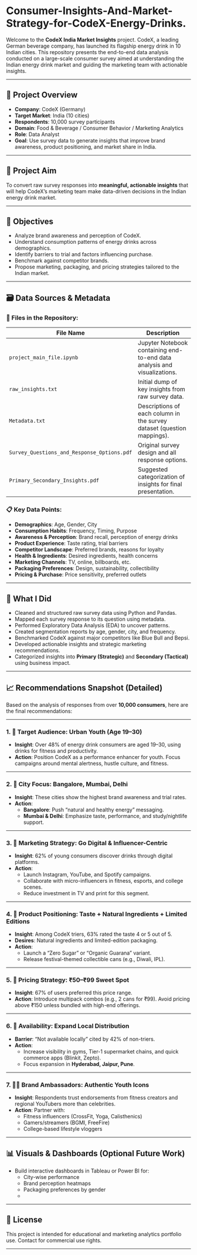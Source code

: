 # Consumer-Insights-And-Market-Strategy-for-CodeX-Energy-Drinks.

Welcome to the **CodeX India Market Insights** project. CodeX, a leading German beverage company, has launched its flagship energy drink in 10 Indian cities. This repository presents the end-to-end data analysis conducted on a large-scale consumer survey aimed at understanding the Indian energy drink market and guiding the marketing team with actionable insights.

---

## 📌 Project Overview

- **Company**: CodeX (Germany)
- **Target Market**: India (10 cities)
- **Respondents**: 10,000 survey participants
- **Domain**: Food & Beverage / Consumer Behavior / Marketing Analytics
- **Role**: Data Analyst
- **Goal**: Use survey data to generate insights that improve brand awareness, product positioning, and market share in India.

---

## 🎯 Project Aim

To convert raw survey responses into **meaningful, actionable insights** that will help CodeX’s marketing team make data-driven decisions in the Indian energy drink market.

---

## 🧠 Objectives

- Analyze brand awareness and perception of CodeX.
- Understand consumption patterns of energy drinks across demographics.
- Identify barriers to trial and factors influencing purchase.
- Benchmark against competitor brands.
- Propose marketing, packaging, and pricing strategies tailored to the Indian market.

---

## 🗃️ Data Sources & Metadata

### 📝 Files in the Repository:

| File Name                               | Description                                                                 |
|----------------------------------------|-----------------------------------------------------------------------------|
| `project_main_file.ipynb`              | Jupyter Notebook containing end-to-end data analysis and visualizations.   |
| `raw_insights.txt`                     | Initial dump of key insights from raw survey data.                         |
| `Metadata.txt`                         | Descriptions of each column in the survey dataset (question mappings).     |
| `Survey_Questions_and_Response_Options.pdf` | Original survey design and all response options.                     |
| `Primary_Secondary_Insights.pdf`       | Suggested categorization of insights for final presentation.               |

### 📋 Key Data Points:

- **Demographics**: Age, Gender, City
- **Consumption Habits**: Frequency, Timing, Purpose
- **Awareness & Perception**: Brand recall, perception of energy drinks
- **Product Experience**: Taste rating, trial barriers
- **Competitor Landscape**: Preferred brands, reasons for loyalty
- **Health & Ingredients**: Desired ingredients, health concerns
- **Marketing Channels**: TV, online, billboards, etc.
- **Packaging Preferences**: Design, sustainability, collectibility
- **Pricing & Purchase**: Price sensitivity, preferred outlets

---

## 🔧 What I Did

- Cleaned and structured raw survey data using Python and Pandas.
- Mapped each survey response to its question using metadata.
- Performed Exploratory Data Analysis (EDA) to uncover patterns.
- Created segmentation reports by age, gender, city, and frequency.
- Benchmarked CodeX against major competitors like Blue Bull and Bepsi.
- Developed actionable insights and strategic marketing recommendations.
- Categorized insights into **Primary (Strategic)** and **Secondary (Tactical)** using business impact.

---

## 📈 Recommendations Snapshot (Detailed)

Based on the analysis of responses from over **10,000 consumers**, here are the final recommendations:

---

### 1. 🎯 Target Audience: Urban Youth (Age 19–30)

- **Insight**: Over 48% of energy drink consumers are aged 19–30, using drinks for fitness and productivity.
- **Action**: Position CodeX as a performance enhancer for youth. Focus campaigns around mental alertness, hustle culture, and fitness.

---

### 2. 🌆 City Focus: Bangalore, Mumbai, Delhi

- **Insight**: These cities show the highest brand awareness and trial rates.
- **Action**:
  - **Bangalore**: Push “natural and healthy energy” messaging.
  - **Mumbai & Delhi**: Emphasize taste, performance, and study/nightlife support.

---

### 3. 📣 Marketing Strategy: Go Digital & Influencer-Centric

- **Insight**: 62% of young consumers discover drinks through digital platforms.
- **Action**:
  - Launch Instagram, YouTube, and Spotify campaigns.
  - Collaborate with micro-influencers in fitness, esports, and college scenes.
  - Reduce investment in TV and print for this segment.

---

### 4. 🧃 Product Positioning: Taste + Natural Ingredients + Limited Editions

- **Insight**: Among CodeX triers, 63% rated the taste 4 or 5 out of 5.
- **Desires**: Natural ingredients and limited-edition packaging.
- **Action**:
  - Launch a “Zero Sugar” or “Organic Guarana” variant.
  - Release festival-themed collectible cans (e.g., Diwali, IPL).

---

### 5. 💸 Pricing Strategy: ₹50–₹99 Sweet Spot

- **Insight**: 67% of users preferred this price range.
- **Action**: Introduce multipack combos (e.g., 2 cans for ₹99). Avoid pricing above ₹150 unless bundled with high-end offerings.

---

### 6. 🛒 Availability: Expand Local Distribution

- **Barrier**: “Not available locally” cited by 42% of non-triers.
- **Action**:
  - Increase visibility in gyms, Tier-1 supermarket chains, and quick commerce apps (Blinkit, Zepto).
  - Focus expansion in **Hyderabad, Jaipur, Pune**.

---

### 7. 🧑‍🎤 Brand Ambassadors: Authentic Youth Icons

- **Insight**: Respondents trust endorsements from fitness creators and regional YouTubers more than celebrities.
- **Action**: Partner with:
  - Fitness influencers (CrossFit, Yoga, Calisthenics)
  - Gamers/streamers (BGMI, FreeFire)
  - College-based lifestyle vloggers

---

## 📊 Visuals & Dashboards (Optional Future Work)

- Build interactive dashboards in Tableau or Power BI for:
  - City-wise performance
  - Brand perception heatmaps
  - Packaging preferences by gender
  - 
---

## 📄 License

This project is intended for educational and marketing analytics portfolio use. Contact for commercial use rights.

---

